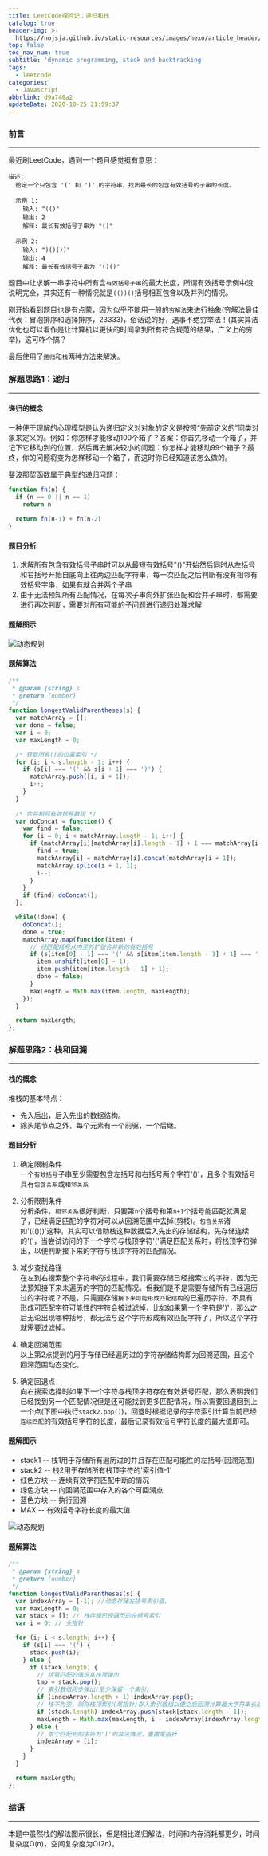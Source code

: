 ```yaml
---
title: LeetCode探险记：递归和栈
catalog: true
header-img: >-
  https://nojsja.github.io/static-resources/images/hexo/article_header/article_header.jpg
top: false
toc_nav_num: true
subtitle: 'dynamic programming, stack and backtracking'
tags:
  - leetcode
categories:
  - Javascript
abbrlink: d9a748a2
updateDate: 2020-10-25 21:59:37
---
```


### 前言
-------
最近刷LeetCode，遇到一个题目感觉挺有意思：
```
描述:
  给定一个只包含 '(' 和 ')' 的字符串，找出最长的包含有效括号的子串的长度。

  示例 1:
    输入: "(()"
    输出: 2
    解释: 最长有效括号子串为 "()"

  示例 2:
    输入: ")()())"
    输出: 4
    解释: 最长有效括号子串为 "()()"
```

题目中让求解一串字符中所有含`有效括号子串`的最大长度，所谓有效括号示例中没说明完全，其实还有一种情况就是`(())()`括号相互包含以及并列的情况。

刚开始看到题目也是有点蒙，因为似乎不能用一般的`穷解法`来进行抽象(穷解法最佳代表：冒泡排序和选择排序，23333)，俗话说的好，遇事不绝穷举法！(其实算法优化也可以看作是让计算机以更快的时间拿到所有符合规范的结果，广义上的穷举)，这可咋个搞？

最后使用了`递归`和`栈`两种方法来解决。

### 解题思路1：递归
-------------------------

#### 递归的概念
一种便于理解的心理模型是认为递归定义对对象的定义是按照“先前定义的”同类对象来定义的。例如：你怎样才能移动100个箱子？答案：你首先移动一个箱子，并记下它移动到的位置，然后再去解决较小的问题：你怎样才能移动99个箱子？最终，你的问题将变为怎样移动一个箱子，而这时你已经知道该怎么做的。


斐波那契函数属于典型的递归问题：
```js
function fn(n) {
  if (n == 0 || n == 1)
    return n
  
  return fn(n-1) + fn(n-2)
}
```
#### 题目分析

1. 求解所有包含有效括号子串时可以从最短有效括号"()"开始然后同时从左括号和右括号开始自底向上往两边匹配字符串，每一次匹配之后判断有没有相邻有效括号字串，如果有就合并两个子串
2. 由于无法预知所有匹配情况，在每次子串向外扩张匹配和合并子串时，都需要进行再次判断，需要对所有可能的子问题进行递归处理求解

#### 题解图示

![动态规划](drawio-1.png)

#### 题解算法

```js
/**
 * @param {string} s
 * @return {number}
 */
function longestValidParentheses(s) {
  var matchArray = [];
  var done = false;
  var i = 0;
  var maxLength = 0;

  /* 获取所有()的位置索引 */
  for (i; i < s.length - 1; i++) {
    if (s[i] === '(' && s[i + 1] === ')') {
      matchArray.push([i, i + 1]);
      i++;
    }
  }
  
  /* 合并相邻有效括号数组 */
  var doConcat = function() {
    var find = false;
    for (i = 0; i < matchArray.length - 1; i++) {
      if (matchArray[i][matchArray[i].length - 1] + 1 === matchArray[i + 1][0]) {
        find = true;
        matchArray[i] = matchArray[i].concat(matchArray[i + 1]);
        matchArray.splice(i + 1, 1);
        i--;
      }
    }
    if (find) doConcat();
  };

  while(!done) {
    doConcat();
    done = true;
    matchArray.map(function(item) {
      // 经匹配括号从内至外扩张合并新的有效括号
      if (s[item[0] - 1] === '(' && s[item[item.length - 1] + 1] === ')') {
        item.unshift(item[0] - 1);
        item.push(item[item.length - 1] + 1);
        done = false;
      }
      maxLength = Math.max(item.length, maxLength);
    });
  }

  return maxLength;
};
```

### 解题思路2：栈和回溯
-------------------

#### 栈的概念

堆栈的基本特点：
- 先入后出，后入先出的数据结构。
- 除头尾节点之外，每个元素有一个前驱，一个后继。

#### 题目分析

1. 确定限制条件  
一个`有效括号`子串至少需要包含左括号和右括号两个字符'()'，且多个有效括号具有`包含关系`或`相邻关系`

2. 分析限制条件  
分析条件，`相邻关系`很好判断，只要第`n`个括号和第`n+1`个括号能匹配就满足了，已经满足匹配的字符对可以从回溯范围中去掉(剪枝)。`包含关系`诸如'((()))'这种，其实可以借助栈这种数据后入先出的存储结构，先存储连续的'('，当尝试访问的下一个字符与栈顶字符'('满足匹配关系时，将栈顶字符弹出，以便判断接下来的字符与栈顶字符的匹配情况。

3. 减少查找路径  
在左到右搜索整个字符串的过程中，我们需要存储已经搜索过的字符，因为无法预知接下来未遍历的字符的匹配情况。但我们是不是需要存储所有已经遍历过的字符呢？不是，只需要存储`接下来可能形成匹配结构`的已遍历字符，不具有形成可匹配字符可能性的字符会被过滤掉，比如如果第一个字符是')'，那么之后无论出现哪种括号，都无法与这个字符形成有效匹配字符了，所以这个字符就需要过滤掉。

4. 确定回溯范围  
以上第2点提到的用于存储已经遍历过的字符存储结构即为回溯范围，且这个回溯范围动态变化。

5. 确定回退点  
向右搜索选择时如果下一个字符与栈顶字符存在有效括号匹配，那么表明我们已经找到另一个匹配情况但是还可能找到更多匹配情况，所以需要回退回到上一个点(下图中执行`stack2.pop()`)，回退时根据记录的字符索引计算当前已经`连续匹配`的有效括号字符的长度，最后记录有效括号字符长度的最大值即可。

#### 题解图示

* stack1 -- 栈1用于存储所有遍历过的并且存在匹配可能性的左括号(回溯范围)
* stack2 -- 栈2用于存储所有栈顶字符的'索引值-1'
* 红色方块 -- 连续有效字符匹配中断的情况
* 绿色方块 -- 向回溯范围中存入的各个可回溯点
* 蓝色方块 -- 执行回溯
* MAX -- 有效括号字符长度的最大值

![动态规划](drawio-2.png)

#### 题解算法

```js
/**
 * @param {string} s
 * @return {number}
 */
function longestValidParentheses(s) {
  var indexArray = [-1]; //动态存储左括号索引值，
  var maxLength = 0;
  var stack = []; // 栈存储已经遍历的左括号索引
  var i = 0; // 头指针

  for (i; i < s.length; i++) {
    if (s[i] === '(') {
      stack.push(i);
    } else {
      if (stack.length) {
        // 括号匹配的情况从栈顶弹出
        tmp = stack.pop();
        // 索引数组同步弹出(至少保留一个索引)
        if (indexArray.length > 1) indexArray.pop();
        // 栈不为空，则将栈顶索引(尾指针)存入索引数组以便之后回溯计算最大字符串长度
        if (stack.length) indexArray.push(stack[stack.length - 1]);
        maxLength = Math.max(maxLength, i - indexArray[indexArray.length - 1]);
      } else {
        // 首个匹配到的字符为')'的非法情况，重置尾指针
        indexArray = [i];
      }
    }
  }

  return maxLength;
};
```

### 结语
-------

本题中虽然栈的解法图示很长，但是相比递归解法，时间和内存消耗都更少，时间复杂度O(n)，空间复杂度为O(2n)。